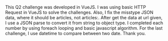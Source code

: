 This Q2 challenge was developed in VueJS. I was using basic HTTP Request in VueJS to solve the challenges. Also, I fix the misstype JSON data, where it should be articles, not articles:.
After get the data at url given, I use a JSON parse to convert it from string to object type.
I completed each number by using foreach looping and basic javascript algorithm. For the last challenge, I use datetime to compare between two date.
Thank you.